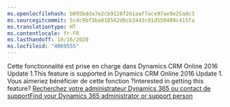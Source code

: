 ```yaml
---
ms.openlocfilehash: b095bdda7e2cb9128f261aaf7ace97ae9e25adc3
ms.sourcegitcommit: 5c4c9bf3ba018562d6cb3443c01d550489c415fa
ms.translationtype: HT
ms.contentlocale: fr-FR
ms.lasthandoff: 10/16/2020
ms.locfileid: "4069555"
---
```

<span data-ttu-id="a31e2-101">Cette fonctionnalité est prise en charge dans Dynamics CRM Online 2016 Update 1.</span><span class="sxs-lookup"><span data-stu-id="a31e2-101">This feature is supported in Dynamics CRM Online 2016 Update 1.</span></span> <span data-ttu-id="a31e2-102">Vous aimeriez bénéficier de cette fonction ?</span><span class="sxs-lookup"><span data-stu-id="a31e2-102">Interested in getting this feature?</span></span> [<span data-ttu-id="a31e2-103">Recherchez votre administrateur Dynamics 365 ou contact de support</span><span class="sxs-lookup"><span data-stu-id="a31e2-103">Find your Dynamics 365 administrator or support person</span></span>](https://docs.microsoft.com/dynamics365/customerengagement/on-premises/basics/find-administrator-support)

